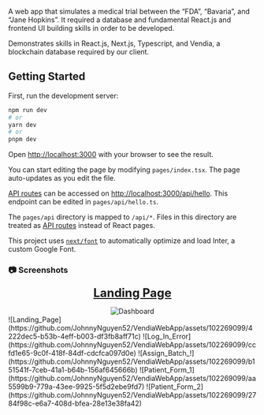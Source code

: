 A web app that simulates a medical trial between the “FDA”, “Bavaria”, and “Jane Hopkins”. It required a database and fundamental React.js and frontend UI building skills in order to be developed.

Demonstrates skills in React.js, Next.js, Typescript, and Vendia, a blockchain database required by our client.

## Getting Started

First, run the development server:

```bash
npm run dev
# or
yarn dev
# or
pnpm dev
```

Open [http://localhost:3000](http://localhost:3000) with your browser to see the result.

You can start editing the page by modifying `pages/index.tsx`. The page auto-updates as you edit the file.

[API routes](https://nextjs.org/docs/api-routes/introduction) can be accessed on [http://localhost:3000/api/hello](http://localhost:3000/api/hello). This endpoint can be edited in `pages/api/hello.ts`.

The `pages/api` directory is mapped to `/api/*`. Files in this directory are treated as [API routes](https://nextjs.org/docs/api-routes/introduction) instead of React pages.

This project uses [`next/font`](https://nextjs.org/docs/basic-features/font-optimization) to automatically optimize and load Inter, a custom Google Font.

### :camera: Screenshots
<div align="center">
  <p> <font size="5"><u><strong>Landing Page</strong></u></font> </p>
  <img src="https://github.com/JohnnyNguyen52/VendiaWebApp/assets/102269099/4222dec5-b53b-4eff-b003-df3fb8aff71c" alt="Dashboard" />
</div>
![Landing_Page](https://github.com/JohnnyNguyen52/VendiaWebApp/assets/102269099/4222dec5-b53b-4eff-b003-df3fb8aff71c)
![Log_In_Error](https://github.com/JohnnyNguyen52/VendiaWebApp/assets/102269099/ccfd1e65-9c0f-418f-84df-cdcfca097d0e)
![Assign_Batch_!](https://github.com/JohnnyNguyen52/VendiaWebApp/assets/102269099/b151541f-7ceb-41a1-b64b-156af645666b)
![Patient_Form_1](https://github.com/JohnnyNguyen52/VendiaWebApp/assets/102269099/aa5599b9-779a-43ee-9925-5f5d2ebe9fd7)
![Patient_Form_2](https://github.com/JohnnyNguyen52/VendiaWebApp/assets/102269099/2784f98c-e6a7-408d-bfea-28e13e38fa42)
